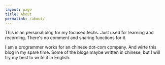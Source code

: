 ```yaml
---
layout: page
title: About
permalink: /about/
---
```


This is an personal blog for my focused techs. Just used for learning and recording. There's no comment and sharing functions for it.

I am a programmer works for an chinese dot-com company. And wirte this blog in my spare time. Some of the blogs maybe written in chinese, but I will try my best to write it in English.
